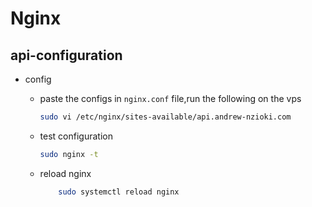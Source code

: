 # Nginx
## api-configuration
- config
    - paste the configs in `nginx.conf` file,run the following on the vps
    
        ```bash 
        sudo vi /etc/nginx/sites-available/api.andrew-nzioki.com
        ```
    - test configuration
        ```bash
        sudo nginx -t
        ```
    - reload nginx
        ```bash
            sudo systemctl reload nginx
        ```